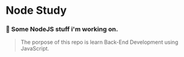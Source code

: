 # Node Study

### :memo: Some NodeJS stuff i'm working on.
> The porpose of this repo is learn Back-End Development using JavaScript.
